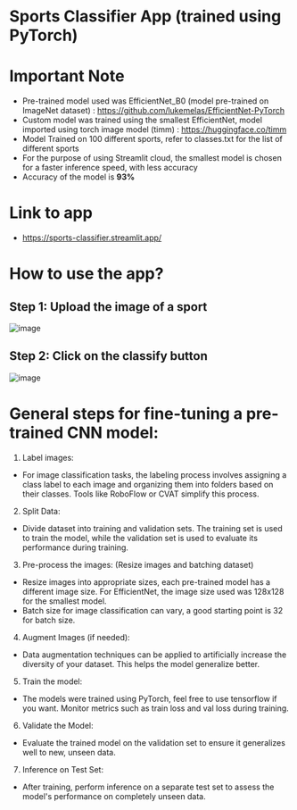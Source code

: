 # Sports Classifier App (trained using PyTorch)

# Important Note
* Pre-trained model used was EfficientNet_B0 (model pre-trained on ImageNet dataset) : https://github.com/lukemelas/EfficientNet-PyTorch
* Custom model was trained using the smallest EfficientNet, model imported using torch image model (timm) : https://huggingface.co/timm
* Model Trained on 100 different sports, refer to classes.txt for the list of different sports 
* For the purpose of using Streamlit cloud, the smallest model is chosen for a faster inference speed, with less accuracy
* Accuracy of the model is **93%** 

# Link to app
* https://sports-classifier.streamlit.app/

# How to use the app?
## Step 1: Upload the image of a sport
![image](https://github.com/ongaunjie1/Sports-Classifier/assets/118142884/5a02e2bd-c90a-4fe5-ad03-c1a886a5d901)

## Step 2: Click on the classify button
![image](https://github.com/ongaunjie1/Sports-Classifier/assets/118142884/7bd33656-099d-40da-9708-713b6e20b11f)

# General steps for fine-tuning a pre-trained CNN model:
1. Label images:
- For image classification tasks, the labeling process involves assigning a class label to each image and organizing them into folders based on their classes. Tools like RoboFlow or CVAT simplify this process.


2. Split Data:
- Divide dataset into training and validation sets. The training set is used to train the model, while the validation set is used to evaluate its performance during training.


3. Pre-process the images: (Resize images and batching dataset)
- Resize images into appropriate sizes, each pre-trained model has a different image size. For EfficientNet, the image size used was 128x128 for the smallest model.
- Batch size for image classification can vary, a good starting point is 32 for batch size.


4. Augment Images (if needed):
- Data augmentation techniques can be applied to artificially increase the diversity
of your dataset. This helps the model generalize better.


5. Train the model:
- The models were trained using PyTorch, feel free to use tensorflow if you want. Monitor metrics such as train loss and val loss during training.


6. Validate the Model:
- Evaluate the trained model on the validation set to ensure it generalizes well
to new, unseen data.


7. Inference on Test Set:
- After training, perform inference on a separate test set to assess the model's performance on completely unseen data.
